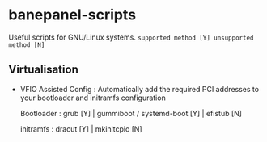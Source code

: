# banepanel-scripts
Useful scripts for GNU/Linux systems.
`
supported method [Y]
unsupported method [N]
`

## Virtualisation
- VFIO Assisted Config :
    Automatically add the required PCI addresses to your bootloader and initramfs configuration
    
    Bootloader : grub [Y] | gummiboot / systemd-boot [Y] | efistub [N]

    initramfs : dracut [Y] | mkinitcpio [N]
